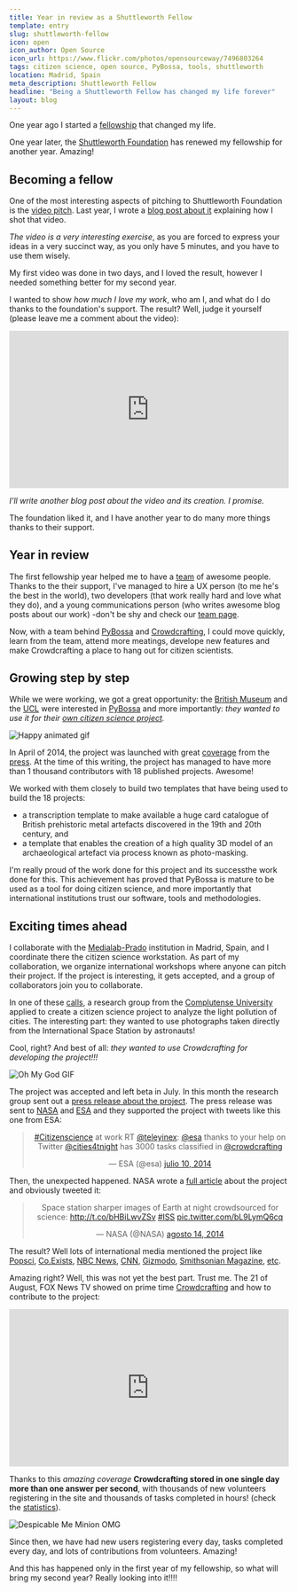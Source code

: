 ```yaml
---
title: Year in review as a Shuttleworth Fellow 
template: entry
slug: shuttleworth-fellow
icon: open
icon_author: Open Source
icon_url: https://www.flickr.com/photos/opensourceway/7496803264
tags: citizen science, open source, PyBossa, tools, shuttleworth
location: Madrid, Spain
meta_description: Shuttleworth Fellow
headline: "Being a Shuttleworth Fellow has changed my life forever"
layout: blog
---
```


One year ago I started a [fellowship](http://shuttleworthfoundation.org) that
changed my life.

One year later, the [Shuttleworth
Foundation](http://shuttleworthfoundation.org) has renewed my fellowship for
another year. Amazing!

<!--more-->

## Becoming a fellow

One of the most interesting aspects of pitching to Shuttleworth Foundation is
the [video pitch](https://shuttleworthfoundation.org/applications/). Last year, 
I wrote a [blog post about it](/blog/2013/09/23/video-tutorial.html) explaining
how I shot that video.

*The video is a very interesting exercise*, as you are forced to express your
ideas in a very succinct way, as you only have 5 minutes, and you have to use
them wisely. 

My first video was done in two days, and I loved the result, however I needed
something better for my second year. 

I wanted to show *how much I love my work*,
who am I, and what do I do thanks to the foundation's support. The result?
Well, judge it yourself (please leave me a comment about the video): 

<style>.embed-container { position: relative; padding-bottom: 56.25%; height: 0; overflow: hidden; max-width: 100%; height: auto; } .embed-container iframe, .embed-container object, .embed-container embed { position: absolute; top: 0; left: 0; width: 100%; height: 100%; }</style><div class='embed-container'><iframe src='http://www.youtube.com/embed/rQ3yLqdEhvc' frameborder='0' allowfullscreen></iframe></div>

*I'll write another blog post about the video and its creation. I promise.*

The foundation liked it, and I have another year to do many more things thanks
to their support. 

## Year in review

The first fellowship year helped me to have a [team](http://pybossa.com/about/)
of awesome people. Thanks to the their support, I've managed to
hire a UX person (to me he's the best in the world), two developers (that work
really hard and love what they do), and a young communications person (who writes
awesome blog posts about our work) -don't be shy and check our [team
page](http://pybossa.com/about/).

Now, with a team behind [PyBossa](http://pybossa.com) and
[Crowdcrafting](http://Crowdcrafting.org), I could move quickly, learn from the
team, attend more meatings, develope new features and make Crowdcrafting a place 
to hang out for citizen scientists.

## Growing step by step

While we were working, we got a great opportunity: the [British
Museum](http://www.britishmuseum.org/) and the [UCL](http://www.ucl.ac.uk/)
were interested in [PyBossa](http://pybossa.com) and more importantly: *they
wanted to use it for their [own citizen science project](http://micropasts.org/).*

![Happy animated gif](http://i.giphy.com/13k4VSc3ngLPUY.gif)

In April of 2014, the project was launched with great [coverage](http://www.ucl.ac.uk/news/news-articles/0414/160414-crowdsourcing-bronze-age) 
from the
[press](http://www.theguardian.com/science/2014/aug/18/volunteers-british-museum-crowdsourcing-archeology).
At the time of this writing, the project has managed to have more than 1
thousand contributors with 18 published projects. Awesome!

We worked with them closely to build two templates that have being used to build
the 18 projects:

 * a transcription template to make available a huge card catalogue of British
     prehistoric metal artefacts discovered in the 19th and 20th century, and
 * a template that enables the creation of a high quality 3D model of an
     archaeological artefact via process known as photo-masking.

I'm really proud of the work done for this project and its successthe work done
for this. This achievement has proved that PyBossa is mature to be used as a
tool for doing citizen science, and more importantly that international
institutions trust our software, tools and methodologies.

## Exciting times ahead

I collaborate with the [Medialab-Prado](http://medialab-prado.es) institution
in Madrid, Spain, and I coordinate there the citizen science workstation. As
part of my collaboration, we organize international workshops where anyone can
pitch their project. If the project is interesting, it gets accepted, and a
group of collaborators join you to collaborate.

In one of these
[calls](http://medialab-prado.es/article/madridlaboratoriourbano), a research
group from the [Complutense University](http://guaix.fis.ucm.es/node/1651)
applied to create a citizen science project to analyze the light pollution of
cities. The interesting part: they wanted to use photographs taken directly
from the International Space Station by astronauts!

Cool, right? And best of all: *they wanted to use Crowdcrafting for developing
the project!!!*

![Oh My God GIF](http://i.giphy.com/QMcamps7Gzj2g.gif)

The project was accepted and left beta in July. In this month the research
group sent out a [press release about the
project](https://www.ucm.es/data/cont/media/www/pag-56948/Atlas%20de%20im%C3%A1genes%20nocturnas%20DEFbuena.pdf).
The press release was sent to [NASA](http://www.nasa.gov/) and
[ESA](http://www.esa.int/ESA) and they supported the project with
tweets like this one from ESA:

<blockquote class="twitter-tweet" lang="es" align="center"><p><a href="https://twitter.com/hashtag/Citizenscience?src=hash">#Citizenscience</a> at work RT <a href="https://twitter.com/teleyinex">@teleyinex</a>: <a href="https://twitter.com/esa">@esa</a> thanks to your help on Twitter <a href="https://twitter.com/cities4tnight">@cities4tnight</a> has 3000 tasks classified in <a href="https://twitter.com/crowdcrafting">@crowdcrafting</a></p>&mdash; ESA (@esa) <a href="https://twitter.com/esa/status/487228335018475521">julio 10, 2014</a></blockquote>
<script async src="//platform.twitter.com/widgets.js" charset="utf-8"></script>


Then, the unexpected happened. NASA wrote a [full
article](http://www.nasa.gov/mission_pages/station/research/news/crowdsourcing_night_images/#.U-zmA_ldWSo)
about the project and obviously tweeted it:

<blockquote class="twitter-tweet" lang="es" align="center"><p>Space station sharper images of Earth at night crowdsourced for science: <a href="http://t.co/bHBiLwvZSv">http://t.co/bHBiLwvZSv</a>   <a href="https://twitter.com/hashtag/ISS?src=hash">#ISS</a> <a href="http://t.co/bL9LymQ6cq">pic.twitter.com/bL9LymQ6cq</a></p>&mdash; NASA (@NASA) <a href="https://twitter.com/NASA/status/499963958552711168">agosto 14, 2014</a></blockquote>
<script async src="//platform.twitter.com/widgets.js" charset="utf-8"></script>


The result? Well lots of international media mentioned the project like
[Popsci](http://www.popsci.com/blog-network/do-try-home/join-crowd),
[Co.Exists](http://www.fastcoexist.com/3033228/these-incredible-photos-from-astronauts-show-the-brightest-cities-on-earth),
[NBC
News](http://www.nbcnews.com/science/space/scientists-want-you-help-crowdsource-night-lights-n181116),
[CNN](http://edition.cnn.com/2014/08/17/tech/nasa-earth-images-help-needed/index.html?hpt=hp_t2),
[Gizmodo](http://gizmodo.com/), [Smithsonian
Magazine](http://www.smithsonianmag.com/smart-news/help-nasa-out-looking-beautiful-pictures-space-180952407/?no-ist),
[etc](http://pybossa.com/press/).

Amazing right? Well, this was not yet the best part. Trust me. The 21 of
August, FOX News TV showed on prime time
[Crowdcrafting](http://crowdcrafting.org) and how to contribute to the
project:

<style>.embed-container { position: relative; padding-bottom: 56.25%; height: 0; overflow: hidden; max-width: 100%; height: auto; } .embed-container iframe, .embed-container object, .embed-container embed { position: absolute; top: 0; left: 0; width: 100%; height: 100%; }</style><div class='embed-container'><iframe src='https://video.foxnews.com/v/video-embed.html?video_id=3742323090001' style='border:0'></iframe></div>

Thanks to this *amazing coverage* **Crowdcrafting stored in one single day more than one
answer per second**, with thousands of new volunteers registering in the site
and thousands of tasks completed in hours! (check the
[statistics](http://crowdcrafting.org/app/darkskies/stats)).

![Despicable Me Minion OMG](http://i.giphy.com/CHyxN9bNkMc3S.gif)

Since then, we have had new users registering every day, tasks completed every
day, and lots of contributions from volunteers. Amazing!

And this has happened only in the first year of my fellowship, so what will
bring my second year? Really looking into it!!!!
